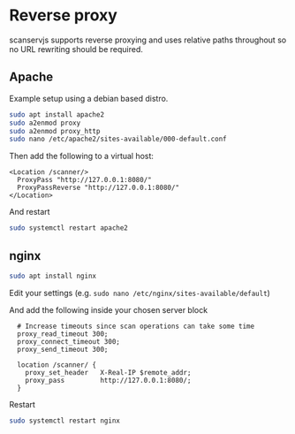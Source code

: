 # Reverse proxy

scanservjs supports reverse proxying and uses relative paths throughout so no
URL rewriting should be required.

## Apache

Example setup using a debian based distro.

```sh
sudo apt install apache2
sudo a2enmod proxy
sudo a2enmod proxy_http
sudo nano /etc/apache2/sites-available/000-default.conf
```

Then add the following to a virtual host:

```
<Location /scanner/>
  ProxyPass "http://127.0.0.1:8080/"
  ProxyPassReverse "http://127.0.0.1:8080/"
</Location>
```

And restart

```sh
sudo systemctl restart apache2
```

## nginx

```sh
sudo apt install nginx
```

Edit your settings (e.g. `sudo nano /etc/nginx/sites-available/default`)

And add the following inside your chosen server block

```
  # Increase timeouts since scan operations can take some time
  proxy_read_timeout 300;
  proxy_connect_timeout 300;
  proxy_send_timeout 300;

  location /scanner/ {
    proxy_set_header   X-Real-IP $remote_addr;
    proxy_pass         http://127.0.0.1:8080/;
  }
```

Restart

```sh
sudo systemctl restart nginx
```
